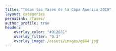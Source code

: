 ```yaml
---
title: "Todas las fases de la Copa America 2019"
layout: categories
permalink: /fases/
author_profile: true
header:
    overlay_color: "#012681"
    overlay_filter: "0.3"
    overlay_image: /assets/images/g844.jpg
---
```

